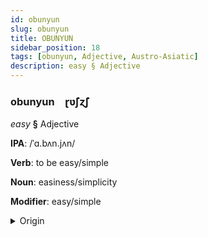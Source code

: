 ```yaml
---
id: obunyun
slug: obunyun
title: OBUNYUN
sidebar_position: 18
tags: [obunyun, Adjective, Austro-Asiatic]
description: easy § Adjective
---
```


### obunyun&emsp;<span kind="abugida">ɽʋ̃ʃɀ̃ʃ</span>

*easy* **§** Adjective

**IPA**: /ˈɑ.bʌn.jʌn/

**Verb**: to be easy/simple

**Noun**: easiness/simplicity

**Modifier**: easy/simple

<details>
    <summary>Origin</summary>
    Sora apəŋjəŋ [apəŋjəŋ]<br/>
    <em>Austro-Asiatic Language Family</em>
</details>